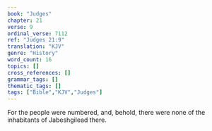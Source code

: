 ```yaml
---
book: "Judges"
chapter: 21
verse: 9
ordinal_verse: 7112
ref: "Judges 21:9"
translation: "KJV"
genre: "History"
word_count: 16
topics: []
cross_references: []
grammar_tags: []
thematic_tags: []
tags: ["Bible","KJV","Judges"]
---
```

For the people were numbered, and, behold, there were none of the inhabitants of Jabeshgilead there.
